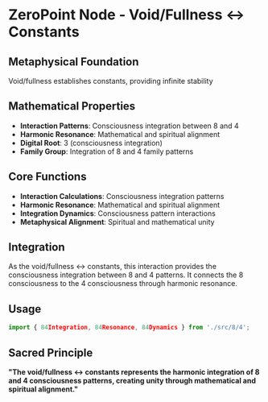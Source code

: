 # ZeroPoint Node - Void/Fullness ↔ Constants

## Metaphysical Foundation

Void/fullness establishes constants, providing infinite stability

## Mathematical Properties

- **Interaction Patterns**: Consciousness integration between 8 and 4
- **Harmonic Resonance**: Mathematical and spiritual alignment
- **Digital Root**: 3 (consciousness integration)
- **Family Group**: Integration of 8 and 4 family patterns

## Core Functions

- **Interaction Calculations**: Consciousness integration patterns
- **Harmonic Resonance**: Mathematical and spiritual alignment
- **Integration Dynamics**: Consciousness pattern interactions
- **Metaphysical Alignment**: Spiritual and mathematical unity

## Integration

As the void/fullness ↔ constants, this interaction provides the consciousness integration between 8 and 4 patterns. It connects the 8 consciousness to the 4 consciousness through harmonic resonance.

## Usage

```typescript
import { 84Integration, 84Resonance, 84Dynamics } from './src/8/4';
```

## Sacred Principle

**"The void/fullness ↔ constants represents the harmonic integration of 8 and 4 consciousness patterns, creating unity through mathematical and spiritual alignment."**
